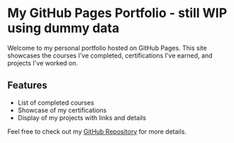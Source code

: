 # My GitHub Pages Portfolio - still WIP using dummy data

Welcome to my personal portfolio hosted on GitHub Pages. This site showcases the courses I've completed, certifications I've earned, and projects I've worked on.

## Features

- List of completed courses
- Showcase of my certifications
- Display of my projects with links and details

Feel free to check out my [GitHub Repository](https://github.com/yourgithub) for more details.
